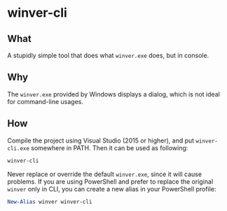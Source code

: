# winver-cli

## What

A stupidly simple tool that does what `winver.exe` does, but in console.

## Why

The `winver.exe` provided by Windows displays a dialog, which is not ideal for command-line usages.

## How

Compile the project using Visual Studio (2015 or higher), and put `winver-cli.exe` somewhere in PATH. Then it can be used as following:

```powershell
winver-cli
```

Never replace or override the default `winver.exe`, since it will cause problems. If you are using PowerShell and prefer to replace the original `winver` only in CLI, you can create a new alias in your PowerShell profile:

```powershell
New-Alias winver winver-cli
```